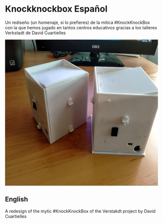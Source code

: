 # Knockknockbox Español

Un rediseño (un homenaje, si lo prefieres) de la mítica #KnockKnockBox con la que hemos jugado en tantos centros educativos gracias a los talleres Verkstadt de David Cuartielles
<p align="center">
<img src="./IMAGENES/IMG20220108172201.jpg" width="640" height="480" />
</p>

## English

A redesign of the mytic #KnockKnockBox of the Verstakdt project by David Cuartielles
